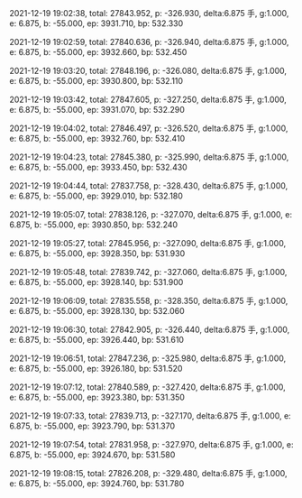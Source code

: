 2021-12-19 19:02:38, total: 27843.952, p: -326.930, delta:6.875 手, g:1.000, e: 6.875, b: -55.000, ep: 3931.710, bp: 532.330

2021-12-19 19:02:59, total: 27840.636, p: -326.940, delta:6.875 手, g:1.000, e: 6.875, b: -55.000, ep: 3932.660, bp: 532.450

2021-12-19 19:03:20, total: 27848.196, p: -326.080, delta:6.875 手, g:1.000, e: 6.875, b: -55.000, ep: 3930.800, bp: 532.110

2021-12-19 19:03:42, total: 27847.605, p: -327.250, delta:6.875 手, g:1.000, e: 6.875, b: -55.000, ep: 3931.070, bp: 532.290

2021-12-19 19:04:02, total: 27846.497, p: -326.520, delta:6.875 手, g:1.000, e: 6.875, b: -55.000, ep: 3932.760, bp: 532.410

2021-12-19 19:04:23, total: 27845.380, p: -325.990, delta:6.875 手, g:1.000, e: 6.875, b: -55.000, ep: 3933.450, bp: 532.430

2021-12-19 19:04:44, total: 27837.758, p: -328.430, delta:6.875 手, g:1.000, e: 6.875, b: -55.000, ep: 3929.010, bp: 532.180

2021-12-19 19:05:07, total: 27838.126, p: -327.070, delta:6.875 手, g:1.000, e: 6.875, b: -55.000, ep: 3930.850, bp: 532.240

2021-12-19 19:05:27, total: 27845.956, p: -327.090, delta:6.875 手, g:1.000, e: 6.875, b: -55.000, ep: 3928.350, bp: 531.930

2021-12-19 19:05:48, total: 27839.742, p: -327.060, delta:6.875 手, g:1.000, e: 6.875, b: -55.000, ep: 3928.140, bp: 531.900

2021-12-19 19:06:09, total: 27835.558, p: -328.350, delta:6.875 手, g:1.000, e: 6.875, b: -55.000, ep: 3928.130, bp: 532.060

2021-12-19 19:06:30, total: 27842.905, p: -326.440, delta:6.875 手, g:1.000, e: 6.875, b: -55.000, ep: 3926.440, bp: 531.610

2021-12-19 19:06:51, total: 27847.236, p: -325.980, delta:6.875 手, g:1.000, e: 6.875, b: -55.000, ep: 3926.180, bp: 531.520

2021-12-19 19:07:12, total: 27840.589, p: -327.420, delta:6.875 手, g:1.000, e: 6.875, b: -55.000, ep: 3923.380, bp: 531.350

2021-12-19 19:07:33, total: 27839.713, p: -327.170, delta:6.875 手, g:1.000, e: 6.875, b: -55.000, ep: 3923.790, bp: 531.370

2021-12-19 19:07:54, total: 27831.958, p: -327.970, delta:6.875 手, g:1.000, e: 6.875, b: -55.000, ep: 3924.670, bp: 531.580

2021-12-19 19:08:15, total: 27826.208, p: -329.480, delta:6.875 手, g:1.000, e: 6.875, b: -55.000, ep: 3924.760, bp: 531.780